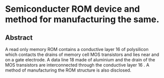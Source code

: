 # Semiconducter ROM device and method for manufacturing the same.

## Abstract
A read only memory ROM contains a conductive layer 16 of polysilicon which contacts the drains of memory cell MOS transistors and lies near and on a gate electrode. A data line 18 made of aluminium and the drain of the MOS transistors are interconnected through the conductive layer 16 . A method of manufacturing the ROM structure is also disclosed.